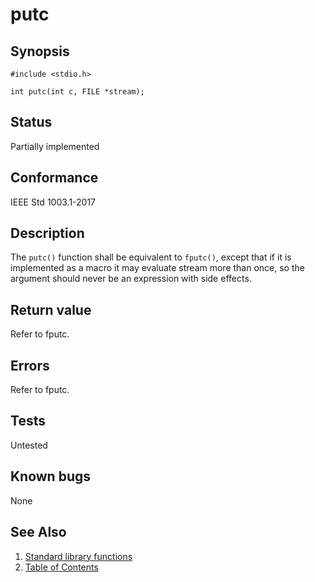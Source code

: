 # putc

## Synopsis

`#include <stdio.h>`

`int putc(int c, FILE *stream);`

## Status

Partially implemented

## Conformance

IEEE Std 1003.1-2017

## Description

The `putc()` function shall be equivalent to `fputc()`, except that if it is implemented as a macro it may evaluate
stream more than once, so the argument should never be an expression with side effects.

## Return value

Refer to fputc.

## Errors

Refer to fputc.

## Tests

Untested

## Known bugs

None

## See Also

1. [Standard library functions](../index.md)
2. [Table of Contents](../../../index.md)
